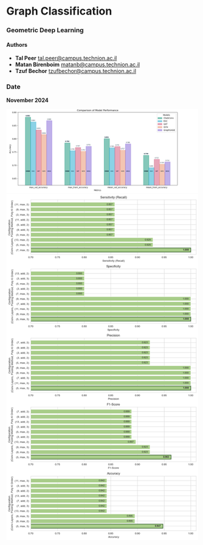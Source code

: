 # Graph Classification
### Geometric Deep Learning 

#### Authors
- **Tal Peer** tal.peer@campus.technion.ac.il
- **Matan Birenboim** matanb@campus.technion.ac.il
- **Tzuf Bechor** tzufbechor@campus.technion.ac.il


### Date
**November 2024**

![](img/models_comp.png)
![](img/metrics.png)
